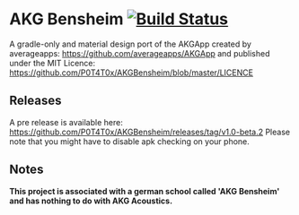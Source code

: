 # AKG Bensheim [![Build Status](https://travis-ci.org/P0T4T0x/AKGBensheim.svg?branch=master)](https://travis-ci.org/P0T4T0x/AKGBensheim)
A gradle-only and material design port of the AKGApp created by averageapps: 
https://github.com/averageapps/AKGApp and published under the MIT Licence: https://github.com/P0T4T0x/AKGBensheim/blob/master/LICENCE

## Releases
A pre release is available here: https://github.com/P0T4T0x/AKGBensheim/releases/tag/v1.0-beta.2
Please note that you might have to disable apk checking on your phone.

## Notes
**This project is associated with a german school called 'AKG Bensheim' and has nothing to do with AKG Acoustics.**
